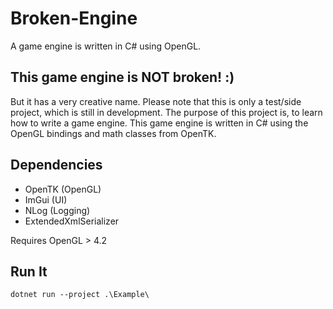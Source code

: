 # Broken-Engine
A game engine is written in C# using OpenGL.

## This game engine is NOT broken! :)
But it has a very creative name.
Please note that this is only a test/side project, which is still in development.
The purpose of this project is, to learn how to write a game engine.
This game engine is written in C# using the OpenGL bindings and math classes from OpenTK.

## Dependencies
- OpenTK (OpenGL)
- ImGui (UI)
- NLog (Logging)
- ExtendedXmlSerializer


Requires OpenGL > 4.2

## Run It
`dotnet run --project .\Example\`
